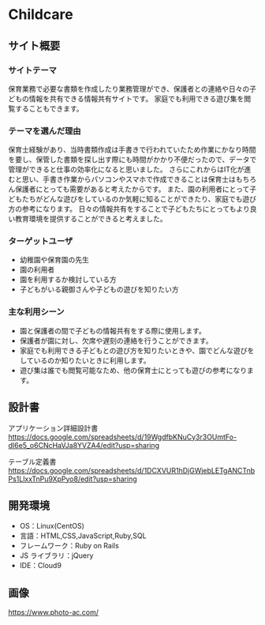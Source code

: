 # Childcare


## サイト概要

### サイトテーマ

保育業務で必要な書類を作成したり業務管理ができ、保護者との連絡や日々の子どもの情報を共有できる情報共有サイトです。
家庭でも利用できる遊び集を閲覧することもできます。



### テーマを選んだ理由

保育士経験があり、当時書類作成は手書きで行われていたため作業にかなり時間を要し、保管した書類を探し出す際にも時間がかかり不便だったので、データで管理ができると仕事の効率化になると思いました。
さらにこれからはIT化が進むと思い、手書き作業からパソコンやスマホで作成できることは保育士はもちろん保護者にとっても需要があると考えたからです。
また、園の利用者にとって子どもたちがどんな遊びをしているのか気軽に知ることができたり、家庭でも遊び方の参考になります。
日々の情報共有をすることで子どもたちにとってもより良い教育環境を提供することができると考えました。

### ターゲットユーザ

- 幼稚園や保育園の先生
- 園の利用者
- 園を利用するか検討している方
- 子どもがいる親御さんや子どもの遊びを知りたい方

### 主な利用シーン
- 園と保護者の間で子どもの情報共有をする際に使用します。
- 保護者が園に対し、欠席や遅刻の連絡を行うことができます。
- 家庭でも利用できる子どもとの遊び方を知りたいときや、園でどんな遊びをしているのか知りたいときに利用します。
- 遊び集は誰でも閲覧可能なため、他の保育士にとっても遊びの参考になります。

## 設計書
アプリケーション詳細設計書
https://docs.google.com/spreadsheets/d/19WgdfbKNuCy3r3OUmtFo-dI6e5_o6CNcHaVJa8YVZA4/edit?usp=sharing

テーブル定義書
https://docs.google.com/spreadsheets/d/1DCXVUR1hDjGWjebLETgANCTnbPs1LlxxTnPu9XpPyo8/edit?usp=sharing

## 開発環境

- OS：Linux(CentOS)
- 言語：HTML,CSS,JavaScript,Ruby,SQL
- フレームワーク：Ruby on Rails
- JS ライブラリ：jQuery
- IDE：Cloud9

## 画像
https://www.photo-ac.com/

